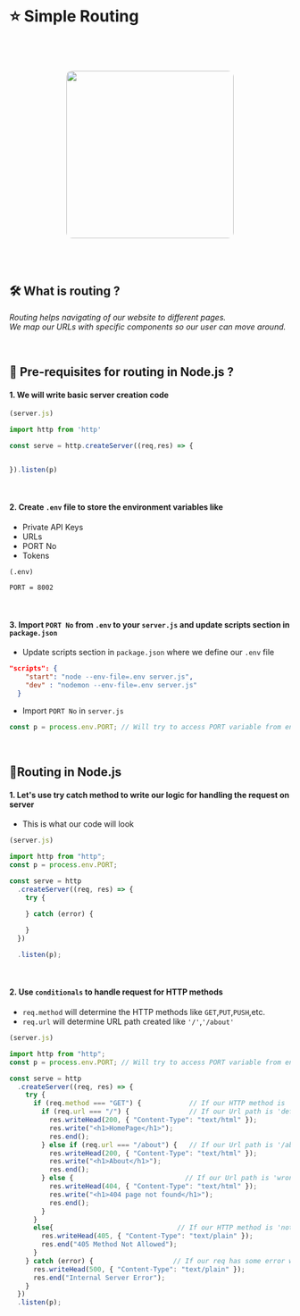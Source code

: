 # ⭐ Simple Routing
<br>
<p align="center">
  <img
    src="https://media2.giphy.com/media/v1.Y2lkPTc5MGI3NjExMHRjb2J3OG95Njd0OGZyOXd1MG5kYzVrN29uOW54dXAxbmtpYWpqcyZlcD12MV9pbnRlcm5hbF9naWZfYnlfaWQmY3Q9Zw/3o6UB7BJ9cguaRm0cU/giphy.gif",
    width="300" 
    style="border-radius:10px; margin-top:20px; margin-bottom:20px;" 
  />
</p>
<br>

## 🛠️ What is routing ?
_Routing helps navigating of our website to different pages. <br>_
_We map our URLs with specific components so our user can move around._

<br>

## 🔖 Pre-requisites for routing in Node.js ?
#### 1. We will write basic server creation code
```js
(server.js)

import http from 'http'

const serve = http.createServer((req,res) => {


}).listen(p)
```
<br>

#### 2. Create ```.env``` file to store the environment variables like 
- Private API Keys
- URLs
- PORT No
- Tokens

```.env
(.env)

PORT = 8002
```
<br>

#### 3. Import ```PORT No``` from ```.env``` to your ```server.js``` and update scripts section in ```package.json```
- Update scripts section in ```package.json``` where we define our ```.env``` file
```json
"scripts": {
    "start": "node --env-file=.env server.js",
    "dev" : "nodemon --env-file=.env server.js"
  }
```
- Import ```PORT No``` in ```server.js```
```js
const p = process.env.PORT; // Will try to access PORT variable from environment file
```
<br>

## 📒Routing in Node.js

#### 1. Let's use try catch method to write our logic for handling the request on server
- This is what our code will look
```js
(server.js)

import http from "http";
const p = process.env.PORT;

const serve = http
  .createServer((req, res) => {
    try {
      
    } catch (error) {

    }
  })

  .listen(p);
```
<br>

#### 2. Use ```conditionals``` to handle request for HTTP methods
- ```req.method``` will determine the HTTP methods like ```GET```,```PUT```,```PUSH```,etc.
- ```req.url``` will determine URL path created like ```'/'```,```'/about'```

```js
(server.js)

import http from "http";
const p = process.env.PORT; // Will try to access PORT variable from environment file

const serve = http
  .createServer((req, res) => {
    try {
      if (req.method === "GET") {            // If our HTTP method is 'GET'
        if (req.url === "/") {               // If our Url path is 'default'
          res.writeHead(200, { "Content-Type": "text/html" });
          res.write("<h1>HomePage</h1>");
          res.end();
        } else if (req.url === "/about") {   // If our Url path is '/about'
          res.writeHead(200, { "Content-Type": "text/html" });
          res.write("<h1>About</h1>");
          res.end();
        } else {                            // If our Url path is 'wrong'
          res.writeHead(404, { "Content-Type": "text/html" });
          res.write("<h1>404 page not found</h1>");
          res.end();
        }
      }
      else{                               // If our HTTP method is 'not GET'
        res.writeHead(405, { "Content-Type": "text/plain" });
        res.end("405 Method Not Allowed");
      }
    } catch (error) {                    // If our req has some error while handling the method and url
      res.writeHead(500, { "Content-Type": "text/plain" });
      res.end("Internal Server Error");
    }
  })
  .listen(p);

```
